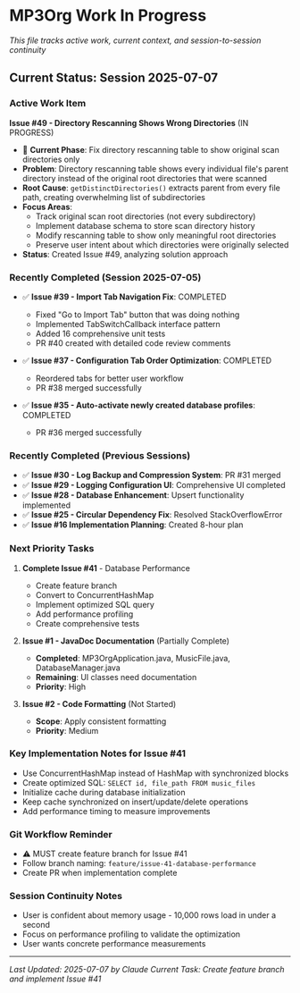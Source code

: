 # MP3Org Work In Progress

*This file tracks active work, current context, and session-to-session continuity*

## Current Status: Session 2025-07-07

### **Active Work Item**
**Issue #49 - Directory Rescanning Shows Wrong Directories** (IN PROGRESS)
- 🔄 **Current Phase**: Fix directory rescanning table to show original scan directories only
- **Problem**: Directory rescanning table shows every individual file's parent directory instead of the original root directories that were scanned
- **Root Cause**: `getDistinctDirectories()` extracts parent from every file path, creating overwhelming list of subdirectories
- **Focus Areas**: 
  - Track original scan root directories (not every subdirectory)
  - Implement database schema to store scan directory history
  - Modify rescanning table to show only meaningful root directories
  - Preserve user intent about which directories were originally selected
- **Status**: Created Issue #49, analyzing solution approach

### **Recently Completed (Session 2025-07-05)**
- ✅ **Issue #39 - Import Tab Navigation Fix**: COMPLETED
  - Fixed "Go to Import Tab" button that was doing nothing
  - Implemented TabSwitchCallback interface pattern
  - Added 16 comprehensive unit tests
  - PR #40 created with detailed code review comments
  
- ✅ **Issue #37 - Configuration Tab Order Optimization**: COMPLETED
  - Reordered tabs for better user workflow
  - PR #38 merged successfully

- ✅ **Issue #35 - Auto-activate newly created database profiles**: COMPLETED
  - PR #36 merged successfully

### **Recently Completed (Previous Sessions)**
- ✅ **Issue #30 - Log Backup and Compression System**: PR #31 merged
- ✅ **Issue #29 - Logging Configuration UI**: Comprehensive UI completed
- ✅ **Issue #28 - Database Enhancement**: Upsert functionality implemented
- ✅ **Issue #25 - Circular Dependency Fix**: Resolved StackOverflowError
- ✅ **Issue #16 Implementation Planning**: Created 8-hour plan

### **Next Priority Tasks**
1. **Complete Issue #41** - Database Performance
   - Create feature branch
   - Convert to ConcurrentHashMap
   - Implement optimized SQL query
   - Add performance profiling
   - Create comprehensive tests

2. **Issue #1 - JavaDoc Documentation** (Partially Complete)
   - **Completed**: MP3OrgApplication.java, MusicFile.java, DatabaseManager.java
   - **Remaining**: UI classes need documentation
   - **Priority**: High

3. **Issue #2 - Code Formatting** (Not Started)
   - **Scope**: Apply consistent formatting
   - **Priority**: Medium

### **Key Implementation Notes for Issue #41**
- Use ConcurrentHashMap instead of HashMap with synchronized blocks
- Create optimized SQL: `SELECT id, file_path FROM music_files`
- Initialize cache during database initialization
- Keep cache synchronized on insert/update/delete operations
- Add performance timing to measure improvements

### **Git Workflow Reminder**
- ⚠️ MUST create feature branch for Issue #41
- Follow branch naming: `feature/issue-41-database-performance`
- Create PR when implementation complete

### **Session Continuity Notes**
- User is confident about memory usage - 10,000 rows load in under a second
- Focus on performance profiling to validate the optimization
- User wants concrete performance measurements

---
*Last Updated: 2025-07-07 by Claude*
*Current Task: Create feature branch and implement Issue #41*
